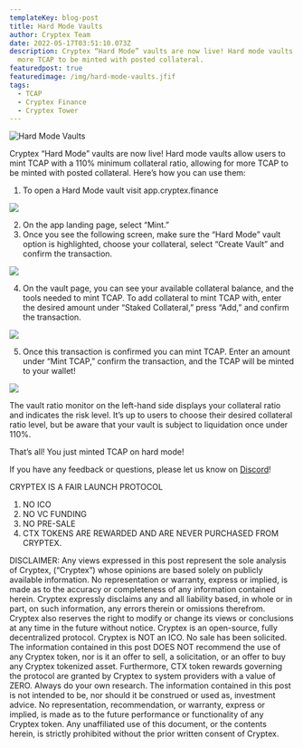 ```yaml
---
templateKey: blog-post
title: Hard Mode Vaults
author: Cryptex Team
date: 2022-05-17T03:51:10.073Z
description: Cryptex “Hard Mode” vaults are now live! Hard mode vaults allow for
  more TCAP to be minted with posted collateral.
featuredpost: true
featuredimage: /img/hard-mode-vaults.jfif
tags:
  - TCAP
  - Cryptex Finance
  - Cryptex Tower
---
```

![Hard Mode Vaults](/img/hard-mode-vaults.jfif "Hard Mode Vaults")

Cryptex “Hard Mode” vaults are now live! Hard mode vaults allow users to mint TCAP with a 110% minimum collateral ratio, allowing for more TCAP to be minted with posted collateral. Here’s how you can use them:

1. To open a Hard Mode vault visit app.cryptex.finance

![](/img/hm1.png)

2. On the app landing page, select “Mint.”
3. Once you see the following screen, make sure the “Hard Mode” vault option is highlighted, choose your collateral, select “Create Vault” and confirm the transaction.

![](/img/hm2.png)

4. On the vault page, you can see your available collateral balance, and the tools needed to mint TCAP. To add collateral to mint TCAP with, enter the desired amount under “Staked Collateral,” press “Add,” and confirm the transaction.

![](/img/hm3.png)

5. Once this transaction is confirmed you can mint TCAP. Enter an amount under “Mint TCAP,” confirm the transaction, and the TCAP will be minted to your wallet!

![](/img/hm4.png)

The vault ratio monitor on the left-hand side displays your collateral ratio and indicates the risk level. It’s up to users to choose their desired collateral ratio level, but be aware that your vault is subject to liquidation once under 110%.

That’s all! You just minted TCAP on hard mode!

If you have any feedback or questions, please let us know on [Discord](discord.gg/cryptex)!

CRYPTEX IS A FAIR LAUNCH PROTOCOL

1. NO ICO
2. NO VC FUNDING
3. NO PRE-SALE
4. CTX TOKENS ARE REWARDED AND ARE NEVER PURCHASED FROM CRYPTEX.

DISCLAIMER: Any views expressed in this post represent the sole analysis of Cryptex, (“Cryptex”) whose opinions are based solely on publicly available information. No representation or warranty, express or implied, is made as to the accuracy or completeness of any information contained herein. Cryptex expressly disclaims any and all liability based, in whole or in part, on such information, any errors therein or omissions therefrom. Cryptex also reserves the right to modify or change its views or conclusions at any time in the future without notice. Cryptex is an open-source, fully decentralized protocol. Cryptex is NOT an ICO. No sale has been solicited. The information contained in this post DOES NOT recommend the use of any Cryptex token, nor is it an offer to sell, a solicitation, or an offer to buy any Cryptex tokenized asset. Furthermore, CTX token rewards governing the protocol are granted by Cryptex to system providers with a value of ZERO. Always do your own research. The information contained in this post is not intended to be, nor should it be construed or used as, investment advice. No representation, recommendation, or warranty, express or implied, is made as to the future performance or functionality of any Cryptex token. Any unaffiliated use of this document, or the contents herein, is strictly prohibited without the prior written consent of Cryptex.